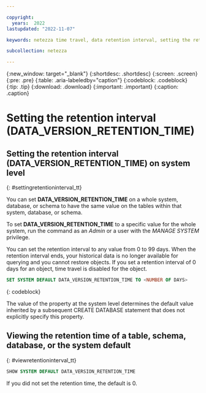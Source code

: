 ```yaml
---

copyright:
  years:  2022
lastupdated: "2022-11-07"

keywords: netezza time travel, data retention interval, setting the retention interval, changing the retention interval

subcollection: netezza

---
```


{:new_window: target="_blank"}
{:shortdesc: .shortdesc}
{:screen: .screen}
{:pre: .pre}
{:table: .aria-labeledby="caption"}
{:codeblock: .codeblock}
{:tip: .tip}
{:download: .download}
{:important: .important}
{:caption: .caption}

# Setting the retention interval (**DATA_VERSION_RETENTION_TIME**)

## Setting the retention interval (**DATA_VERSION_RETENTION_TIME**) on system level
{: #settingretentioninterval_tt}

You can set **DATA_VERSION_RETENTION_TIME** on a whole system, database, or schema to have the same value on the tables within that system, database, or schema.

To set **DATA_VERSION_RETENTION_TIME** to a specific value for the whole system, run the command as an *Admin* or a user with the *MANAGE SYSTEM* privilege.

You can set the retention interval to any value from 0 to 99 days. When the retention interval ends, your historical data is no longer available for querying and you cannot restore objects. If you set a retention interval of 0 days for an object, time travel is disabled for the object.


```sql
SET SYSTEM DEFAULT DATA_VERSION_RETENTION_TIME TO <NUMBER OF DAYS>
```
{: codeblock}

The value of the property at the system level determines the default value inherited by a subsequent CREATE DATABASE statement that does not explicitly specify this property.

## Viewing the retention time of a table, schema, database, or the system default
{: #viewretentioninterval_tt}

```sql
SHOW SYSTEM DEFAULT DATA_VERSION_RETENTION_TIME
```

If you did not set the retention time, the default is 0.
